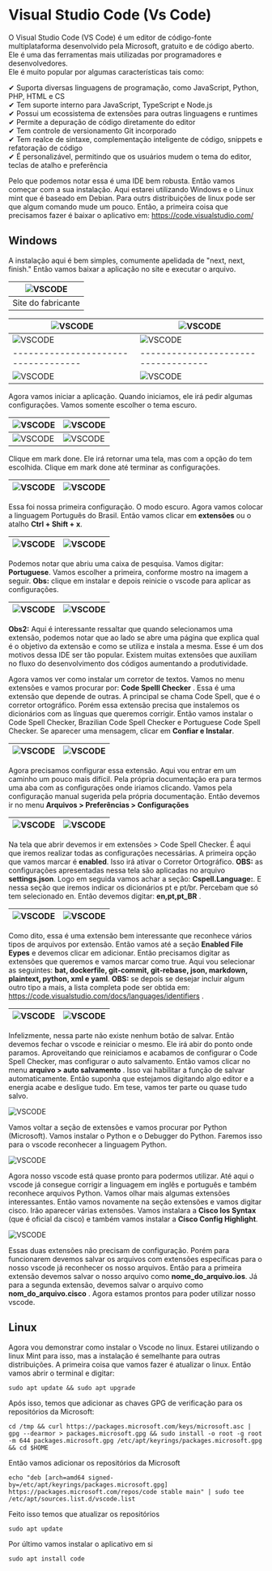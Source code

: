 # Visual Studio Code (Vs Code)

O Visual Studio Code (VS Code) é um editor de código-fonte multiplataforma desenvolvido pela Microsoft, gratuito e de código aberto. Ele é uma das ferramentas mais utilizadas por programadores e desenvolvedores.  
Ele é muito popular por algumas características tais como: 

✔ Suporta diversas linguagens de programação, como JavaScript, Python, PHP, HTML e CS  
✔ Tem suporte interno para JavaScript, TypeScript e Node.js   
✔ Possui um ecossistema de extensões para outras linguagens e runtimes   
✔ Permite a depuração de código diretamente do editor   
✔ Tem controle de versionamento Git incorporado   
✔ Tem realce de sintaxe, complementação inteligente de código, snippets e refatoração de código  
✔ É personalizável, permitindo que os usuários mudem o tema do editor, teclas de atalho e preferência  

Pelo que podemos notar essa é uma IDE bem robusta. Então vamos começar com a sua instalação. Aqui estarei utilizando Windows e o Linux mint que é baseado em Debian. Para outrs distribuições de linux pode ser que algum comando mude um pouco. Então, a primeira coisa que precisamos fazer é baixar o aplicativo em: https://code.visualstudio.com/  

## Windows

A instalação aqui é bem simples, comumente apelidada de "next, next, finish." Então vamos baixar a aplicação no site e executar o arquivo.  

| ![VSCODE](Imagens/Windows/01.png) |
|-----------------------------------|   
| Site do fabricante                |

| ![VSCODE](Imagens/Windows/02.png) | ![VSCODE](Imagens/Windows/02.png) |
|-----------------------------------|-----------------------------------|
| ![VSCODE](Imagens/Windows/03.png) | ![VSCODE](Imagens/Windows/04.png) |  
|-----------------------------------|-----------------------------------|
| ![VSCODE](Imagens/Windows/05.png) | ![VSCODE](Imagens/Windows/06.png) | 

Agora vamos iniciar a aplicação. Quando iniciamos, ele irá pedir algumas configurações. Vamos somente escolher o tema escuro.  

| ![VSCODE](Imagens/Windows/07.png) | ![VSCODE](Imagens/Windows/08.png) |  
|-----------------------------------|-----------------------------------|
| ![VSCODE](Imagens/Windows/09.png) | ![VSCODE](Imagens/Windows/10.png) |  

Clique em mark done. Ele irá retornar uma tela, mas com a opção do tem escolhida. Clique em mark done até terminar as configurações.

| ![VSCODE](Imagens/Windows/11.png) | ![VSCODE](Imagens/Windows/12.png) |  
|-----------------------------------|-----------------------------------| 

Essa foi nossa primeira configuração. O modo escuro. Agora vamos colocar a linguagem Português do Brasil. Então vamos clicar em **extensões** ou o atalho **Ctrl + Shift + x**.  

| ![VSCODE](Imagens/Windows/13.png) | ![VSCODE](Imagens/Windows/14.png) |  
|-----------------------------------|-----------------------------------|

Podemos notar que abriu uma caixa de pesquisa. Vamos digitar: **Portuguese**. Vamos escolher a primeira, conforme mostro na imagem a seguir. **Obs:** clique em instalar e depois reinicie o vscode para aplicar as configurações.  

| ![VSCODE](Imagens/Windows/15.png) | ![VSCODE](Imagens/Windows/16.png) |  
|-----------------------------------|-----------------------------------|  

**Obs2:** Aqui é interessante ressaltar que quando selecionamos uma extensão, podemos notar que ao lado se abre uma página que explica qual é o objetivo da extensão e como se utiliza e instala a mesma. Esse é um dos motivos dessa IDE ser tão popular. Existem muitas extensões que auxiliam no fluxo do desenvolvimento dos códigos aumentando a produtividade.  

Agora vamos ver como instalar um corretor de textos. Vamos no menu extensões e vamos procurar por: **Code Spelll Checker** . Essa é uma extensão que depende de outras. A principal se chama Code Spell, que é o corretor ortográfico. Porém essa extensão precisa que instalemos os dicionários com as línguas que queremos corrigir. Então vamos instalar o Code Spell Checker, Brazilian Code Spell Checker e Portuguese Code Spell Checker.  Se aparecer uma mensagem, clicar em **Confiar e Instalar**.  

| ![VSCODE](Imagens/Windows/17.png) | ![VSCODE](Imagens/Windows/18.png) |  
|-----------------------------------|-----------------------------------|   

Agora precisamos configurar essa extensão. Aqui vou entrar em um caminho um pouco mais difícil. Pela própria documentação era para termos uma aba com as configurações onde iriamos clicando. Vamos pela configuração manual sugerida pela própria documentação. Então devemos ir no menu **Arquivos > Preferências > Configurações**  

| ![VSCODE](Imagens/Windows/19.png) | ![VSCODE](Imagens/Windows/20.png) |  
|-----------------------------------|-----------------------------------|  

Na tela que abrir devemos ir em extensões > Code Spell Checker. É aqui que iremos realizar todas as configurações necessárias. A primeira opção que vamos marcar é **enabled**. Isso irá ativar o Corretor Ortográfico. **OBS:** as configurações apresentadas nessa tela são aplicadas no arquivo **settings.json**.  Logo em seguida vamos achar a seção: **Cspell.Language:**. E nessa seção que iremos indicar os dicionários pt e pt/br. Percebam que só tem selecionado en. Então devemos digitar: **en,pt,pt_BR** .  

| ![VSCODE](Imagens/Windows/21.png) | ![VSCODE](Imagens/Windows/22.png) |  
|-----------------------------------|-----------------------------------|  

Como dito, essa é uma extensão bem interessante que reconhece vários tipos de arquivos por extensão. Então vamos até a seção **Enabled File Eypes** e devemos clicar em adicionar. Então precisamos digitar as extensões que queremos e vamos marcar como true. Aqui vou selecionar as seguintes: **bat, dockerfile, git-commit, git-rebase, json, markdown, plaintext, python, xml e yaml**. **OBS:** se depois se desejar incluir algum outro tipo a mais, a lista completa pode ser obtida em: https://code.visualstudio.com/docs/languages/identifiers .  

| ![VSCODE](Imagens/Windows/23.png) | ![VSCODE](Imagens/Windows/24.png) |  
|-----------------------------------|-----------------------------------|  

Infelizmente, nessa parte não existe nenhum botão de salvar. Então devemos fechar o vscode e reiniciar o mesmo. Ele irá abir do ponto onde paramos. Aproveitando que reiniciamos e acabamos de configurar o Code Spell Checker, mas configurar o auto salvamento. Então vamos clicar no menu **arquivo > auto salvamento** . Isso vai habilitar a função de salvar automaticamente. Então suponha que estejamos digitando algo editor e a energia acabe e desligue tudo. Em tese, vamos ter parte ou quase tudo salvo.  

![VSCODE](Imagens/Windows/25.png)  

Vamos voltar a seção de extensões e vamos procurar por Python (Microsoft). Vamos instalar o Python e o Debugger do Python. Faremos isso para o vscode reconhecer a linguagem Python.  

![VSCODE](Imagens/Windows/26.png)  

Agora nosso vscode está quase pronto para podermos utilizar. Até aqui o vscode já consegue corrigir a linguagem em inglês e português e também reconhece arquivos Python. Vamos olhar mais algumas extensões interessantes. Então vamos novamente na seção extensões e vamos digitar cisco. Irão aparecer várias extensões. Vamos instalara a **Cisco Ios Syntax** (que é oficial da cisco) e também vamos instalar a **Cisco Config Highlight**.   

![VSCODE](Imagens/Windows/27.png)  

Essas duas extensões não precisam de configuração. Porém para funcionarem devemos salvar os arquivos com extensões específicas para o nosso vscode já reconhecer os nosso arquivos. Então para a primeira extensão devemos salvar o nosso arquivo como **nome_do_arquivo.ios**. Já para a segunda extensão, devemos salvar o arquivo como **nom_do_arquivo.cisco** . Agora estamos prontos para poder utilizar nosso vscode.  

## Linux

Agora vou demonstrar como instalar o Vscode no linux. Estarei utilizando o linux Mint para isso, mas a instalação é semelhante para outras distribuições. A primeira coisa que vamos fazer é atualizar o linux. Então vamos abrir o terminal e digitar:  

    sudo apt update && sudo apt upgrade  

Após isso, temos que adicionar as chaves GPG de verificação para os repositórios da Microsoft:  

    cd /tmp && curl https://packages.microsoft.com/keys/microsoft.asc | gpg --dearmor > packages.microsoft.gpg && sudo install -o root -g root -m 644 packages.microsoft.gpg /etc/apt/keyrings/packages.microsoft.gpg && cd $HOME  

Então vamos adicionar os repositórios da Microsoft  

    echo "deb [arch=amd64 signed-by=/etc/apt/keyrings/packages.microsoft.gpg] https://packages.microsoft.com/repos/code stable main" | sudo tee /etc/apt/sources.list.d/vscode.list  

Feito isso temos que atualizar os repositórios  

    sudo apt update  

Por último vamos instalar o aplicativo em si  

    sudo apt install code  

